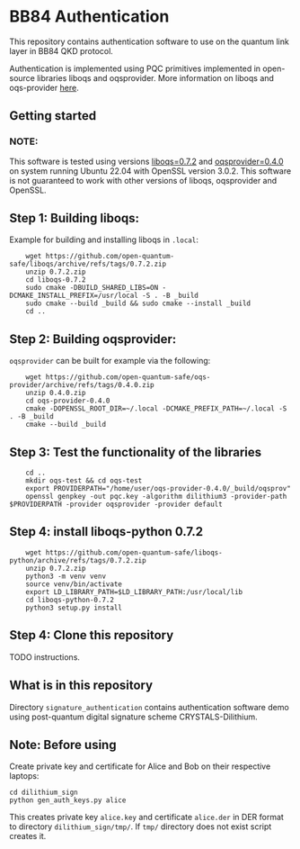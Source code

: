 # BB84 Authentication

This repository contains authentication software to use on the quantum link layer in BB84 QKD protocol.

Authentication is implemented using PQC primitives implemented in open-source libraries liboqs and oqsprovider. More information on liboqs and oqs-provider [here](https://openquantumsafe.org/).

## Getting started

### NOTE: 

This software is tested using versions [liboqs=0.7.2](https://github.com/open-quantum-safe/liboqs/releases/tag/0.7.2)
and [oqsprovider=0.4.0](https://github.com/open-quantum-safe/oqs-provider/releases/tag/0.4.0) on system running Ubuntu 22.04 with OpenSSL version 3.0.2.
This software is not guaranteed to work with other versions of liboqs, oqsprovider and OpenSSL.

## Step 1: Building liboqs:

Example for building and installing liboqs in `.local`:

```
    wget https://github.com/open-quantum-safe/liboqs/archive/refs/tags/0.7.2.zip
    unzip 0.7.2.zip
    cd liboqs-0.7.2
    sudo cmake -DBUILD_SHARED_LIBS=ON -DCMAKE_INSTALL_PREFIX=/usr/local -S . -B _build
    sudo cmake --build _build && sudo cmake --install _build
    cd ..
```

## Step 2: Building oqsprovider:

`oqsprovider` can be built for example via the following:

```
    wget https://github.com/open-quantum-safe/oqs-provider/archive/refs/tags/0.4.0.zip
    unzip 0.4.0.zip
    cd oqs-provider-0.4.0
    cmake -DOPENSSL_ROOT_DIR=~/.local -DCMAKE_PREFIX_PATH=~/.local -S . -B _build
    cmake --build _build
```

## Step 3: Test the functionality of the libraries

```
    cd ..
    mkdir oqs-test && cd oqs-test
    export PROVIDERPATH="/home/user/oqs-provider-0.4.0/_build/oqsprov"
    openssl genpkey -out pqc.key -algorithm dilithium3 -provider-path $PROVIDERPATH -provider oqsprovider -provider default
```

## Step 4: install liboqs-python 0.7.2

```
    wget https://github.com/open-quantum-safe/liboqs-python/archive/refs/tags/0.7.2.zip
    unzip 0.7.2.zip
    python3 -m venv venv
    source venv/bin/activate
    export LD_LIBRARY_PATH=$LD_LIBRARY_PATH:/usr/local/lib
    cd liboqs-python-0.7.2
    python3 setup.py install
```

## Step 4: Clone this repository

TODO instructions.

## What is in this repository

Directory `signature_authentication` contains authentication software demo using post-quantum digital signature scheme CRYSTALS-Dilithium.

## Note: Before using

Create private key and certificate for Alice and Bob on their respective laptops:

```
cd dilithium_sign
python gen_auth_keys.py alice
```

This creates private key  `alice.key` and certificate `alice.der` in DER format to directory
`dilithium_sign/tmp/`.
If `tmp/` directory does not exist script creates it.

